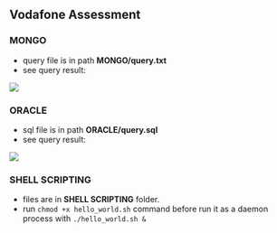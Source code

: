 ## Vodafone Assessment

### MONGO

* query file is in path **MONGO/query.txt**
* see query result:
<img src="https://i.ibb.co/C5jQqz1/MONGO.png">

### ORACLE

* sql file is in path **ORACLE/query.sql**
* see query result:
<img src="https://i.ibb.co/P4N2QVR/ORACLE.png">


### SHELL SCRIPTING

* files are in **SHELL SCRIPTING** folder.
* run ```chmod +x hello_world.sh``` command before run it as a daemon process with ```./hello_world.sh &```